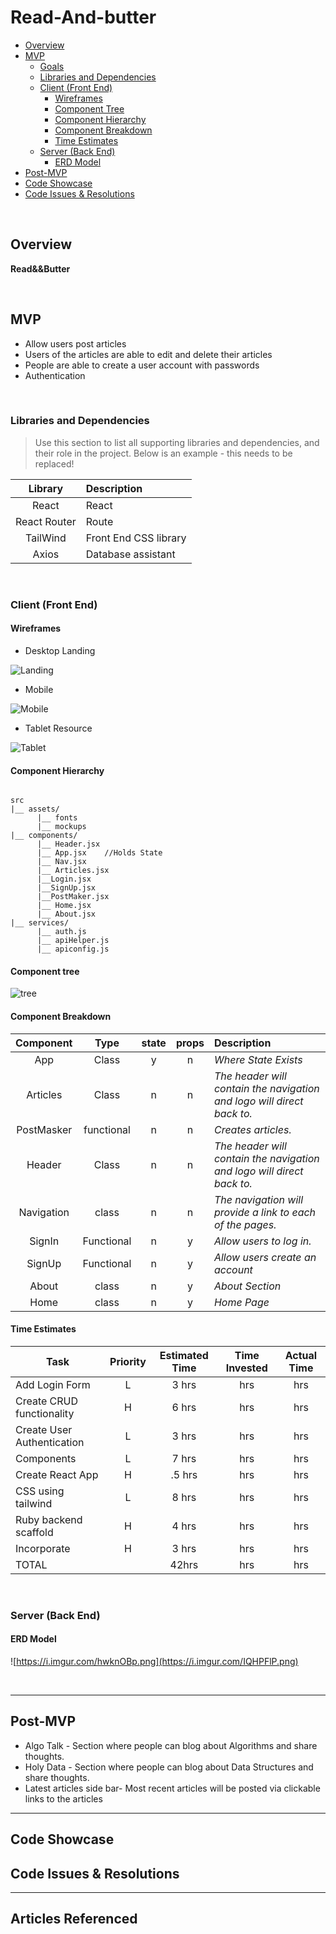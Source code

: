 # Read-And-butter


- [Overview](#overview)
- [MVP](#mvp)
  - [Goals](#goals)
  - [Libraries and Dependencies](#libraries-and-dependencies)
  - [Client (Front End)](#client-front-end)
    - [Wireframes](#wireframes)
    - [Component Tree](#component-tree)
    - [Component Hierarchy](#component-hierarchy)
    - [Component Breakdown](#component-breakdown)
    - [Time Estimates](#time-estimates)
  - [Server (Back End)](#server-back-end)
    - [ERD Model](#erd-model)
- [Post-MVP](#post-mvp)
- [Code Showcase](#code-showcase)
- [Code Issues & Resolutions](#code-issues--resolutions)

<br>

## Overview

**Read&&Butter** 

<br>

## MVP


- Allow users post articles 
- Users of the articles are able to edit and delete their articles  
- People are able to create a user account with passwords
- Authentication


<br>

### Libraries and Dependencies

> Use this section to list all supporting libraries and dependencies, and their role in the project. Below is an example - this needs to be replaced!

|     Library      | Description                                |
| :--------------: | :----------------------------------------- |
|      React       | React|
|   React Router   | Route |
| TailWind | Front End CSS library |
|     Axios      | Database assistant |


<br>

### Client (Front End)

#### Wireframes






- Desktop Landing

![Landing](https://i.imgur.com/m5FQ4eB.png)

- Mobile

![Mobile](https://i.imgur.com/fqwx5DU.png)

- Tablet Resource

![Tablet](https://i.imgur.com/QOjq49h.png)




#### Component Hierarchy

``` structure

src
|__ assets/
      |__ fonts
      |__ mockups
|__ components/
      |__ Header.jsx
      |__ App.jsx    //Holds State
      |__ Nav.jsx
      |__ Articles.jsx
      |__Login.jsx
      |__SignUp.jsx
      |__PostMaker.jsx
      |__ Home.jsx
      |__ About.jsx
|__ services/
      |__ auth.js
      |__ apiHelper.js
      |__ apiconfig.js

```
#### Component tree
![tree](https://i.imgur.com/cClCnt8.png)


#### Component Breakdown



|  Component   |    Type    | state | props | Description                                                      |
| :----------: | :--------: | :---: | :---: | :--------------------------------------------------------------- |
|    App    | Class |   y   |   n   | _Where State Exists_               |
|    Articles    | Class |   n   |   n   | _The header will contain the navigation and logo will direct back to._               |
|    PostMasker    | functional |   n   |   n   | _Creates articles._               |
|    Header    | Class |   n   |   n   | _The header will contain the navigation and logo will direct back to._               |
|  Navigation  | class |   n   |   n   | _The navigation will provide a link to each of the pages._       |
| SignIn | Functional |   n   |   y   | _Allow users to log in._                 |
| SignUp | Functional |   n   |   y   | _Allow users create an account_                 |
| About | class |   n   |   y   | _About Section_                 |
| Home | class |   n   |   y   | _Home Page_                 |

#### Time Estimates


| Task                | Priority | Estimated Time | Time Invested | Actual Time |
| ------------------- | :------: | :------------: | :-----------: | :---------: |
| Add Login Form    |    L     |     3 hrs      |      hrs     |     hrs    |
| Create CRUD functionality |    H     |     6 hrs      |      hrs     |     hrs     |
| Create User Authentication    |    L     |     3 hrs      |      hrs     |     hrs    |
|  Components   |    L     |     7 hrs      |     hrs     |     hrs    |
| Create React App   |    H     |     .5 hrs      |      hrs     |     hrs    |
| CSS using tailwind   |    L     |     8 hrs      |      hrs     |     hrs    |
| Ruby backend scaffold   |    H     |     4 hrs      |      hrs     |     hrs    |
| Incorporate   |    H     |     3 hrs      |      hrs     |     hrs    |
| TOTAL               |          |     42hrs      |      hrs     |     hrs     |


<br>

### Server (Back End)

#### ERD Model
![https://i.imgur.com/hwknOBp.png](https://i.imgur.com/IQHPFlP.png)


<br>

***

## Post-MVP
- Algo Talk - Section where people can blog about Algorithms and share thoughts.
- Holy Data - Section where people can blog about Data Structures and share thoughts.
- Latest articles side bar- Most recent articles will be posted via clickable links to the articles 

***

## Code Showcase



## Code Issues & Resolutions

***
## Articles Referenced